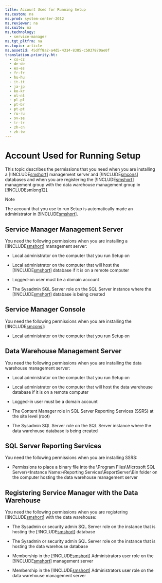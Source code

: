 ```yaml
---
title: Account Used for Running Setup
ms.custom: na
ms.prod: system-center-2012
ms.reviewer: na
ms.suite: na
ms.technology: 
  - service-manager
ms.tgt_pltfrm: na
ms.topic: article
ms.assetid: 45dff8a2-a4d5-4314-8385-c5037870ae0f
translation.priority.ht: 
  - cs-cz
  - de-de
  - es-es
  - fr-fr
  - hu-hu
  - it-it
  - ja-jp
  - ko-kr
  - nl-nl
  - pl-pl
  - pt-br
  - pt-pt
  - ru-ru
  - sv-se
  - tr-tr
  - zh-cn
  - zh-tw
---
```

# Account Used for Running Setup
This topic describes the permissions that you need when you are installing a [!INCLUDE[smshort](../../../sm/deploy/deploy-guide/includes/smshort_md.md)] management server and [!INCLUDE[smcons](../../../sm/deploy/deploy-guide/includes/smcons_md.md)] databases and when you are registering the [!INCLUDE[smshort](../../../sm/deploy/deploy-guide/includes/smshort_md.md)] management group with the data warehouse management group in [!INCLUDE[smlong12](../../../sm/deploy/deploy-guide/includes/smlong12_md.md)].  
  
> [!NOTE]  
>  The account that you use to run Setup is automatically made an administrator in [!INCLUDE[smshort](../../../sm/deploy/deploy-guide/includes/smshort_md.md)].  
  
## Service Manager Management Server  
 You need the following permissions when you are installing a [!INCLUDE[smshort](../../../sm/deploy/deploy-guide/includes/smshort_md.md)] management server:  
  
-   Local administrator on the computer that you run Setup on  
  
-   Local administrator on the computer that will host the [!INCLUDE[smshort](../../../sm/deploy/deploy-guide/includes/smshort_md.md)] database if it is on a remote computer  
  
-   Logged\-on user must be a domain account  
  
-   The Sysadmin SQL Server role on the SQL Server instance where the [!INCLUDE[smshort](../../../sm/deploy/deploy-guide/includes/smshort_md.md)] database is being created  
  
## Service Manager Console  
 You need the following permissions when you are installing the [!INCLUDE[smcons](../../../sm/deploy/deploy-guide/includes/smcons_md.md)]:  
  
-   Local administrator on the computer that you run Setup on  
  
## Data Warehouse Management Server  
 You need the following permissions when you are installing the data warehouse management server:  
  
-   Local administrator on the computer that you run Setup on  
  
-   Local administrator on the computer that will host the data warehouse database if it is on a remote computer  
  
-   Logged\-in user must be a domain account  
  
-   The Content Manager role in SQL Server Reporting Services \(SSRS\) at the site level \(root\)  
  
-   The Sysadmin SQL Server role on the SQL Server instance where the data warehouse database is being created  
  
## SQL Server Reporting Services  
 You need the following permissions when you are installing SSRS:  
  
-   Permissions to place a binary file into the \\Program Files\\Microsoft SQL Server\\\<Instance Name\>\\Reporting Services\\ReportServer\\Bin folder on the computer hosting the data warehouse management server  
  
## Registering Service Manager with the Data Warehouse  
 You need the following permissions when you are registering [!INCLUDE[smshort](../../../sm/deploy/deploy-guide/includes/smshort_md.md)] with the data warehouse:  
  
-   The Sysadmin or security admin SQL Server role on the instance that is hosting the [!INCLUDE[smshort](../../../sm/deploy/deploy-guide/includes/smshort_md.md)] database  
  
-   The Sysadmin or security admin SQL Server role on the instance that is hosting the data warehouse database  
  
-   Membership in the [!INCLUDE[smshort](../../../sm/deploy/deploy-guide/includes/smshort_md.md)] Administrators user role on the [!INCLUDE[smshort](../../../sm/deploy/deploy-guide/includes/smshort_md.md)] management server  
  
-   Membership in the [!INCLUDE[smshort](../../../sm/deploy/deploy-guide/includes/smshort_md.md)] Administrators user role on the data warehouse management server